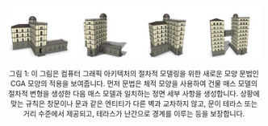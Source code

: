 <center><div markdown="1">

![Figure 01](Procedural_Modeling_of_Buildings_Figure_01.png)

그림 1: 이 그림은 컴퓨터 그래픽 아키텍처의 절차적 모델링을 위한 새로운 모양 문법인 CGA 모양의 적용을 보여줍니다. 먼저 문법은 체적 모양을 사용하여 건물 매스 모델의 절차적 변형을 생성한 다음 매스 모델과 일치하는 정면 세부 사항을 생성합니다. 상황에 맞는 규칙은 창문이나 문과 같은 엔티티가 다른 벽과 교차하지 않고, 문이 테라스 또는 거리 수준에서 제공되고, 테라스가 난간으로 경계를 이루는 등을 보장합니다.
<!--Figure 1: This figure shows the application of CGA shape, a novel shape grammar for the procedural modeling of computer graphics architecture. First, the grammar generates procedural variations of the building mass model using volumetric shapes and then proceeds to create facade detail consistent with the mass model. Context sensitive rules ensure that entities like windows or doors do not intersect with other walls, that doors give out on terraces or the street level, that terraces are bounded by railings, etc.-->

</div></center>